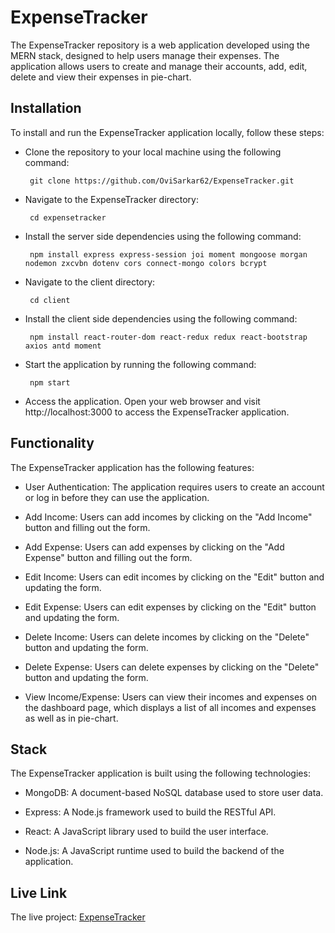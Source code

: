 # ExpenseTracker

The ExpenseTracker repository is a web application developed using the MERN stack, designed to help users manage their expenses. The application allows users to create and manage their accounts, add, edit, delete and view their expenses in pie-chart.

## Installation

To install and run the ExpenseTracker application locally, follow these steps:

- Clone the repository to your local machine using the following command:

       git clone https://github.com/OviSarkar62/ExpenseTracker.git
       
- Navigate to the ExpenseTracker directory:

       cd expensetracker
   
- Install the server side dependencies using the following command:

       npm install express express-session joi moment mongoose morgan nodemon zxcvbn dotenv cors connect-mongo colors bcrypt

- Navigate to the client directory:

       cd client
       
- Install the client side dependencies using the following command:

       npm install react-router-dom react-redux redux react-bootstrap axios antd moment
      
- Start the application by running the following command:

       npm start

- Access the application. Open your web browser and visit http://localhost:3000 to access the ExpenseTracker application.

## Functionality

The ExpenseTracker application has the following features:

- User Authentication: The application requires users to create an account or log in before they can use the application.

- Add Income: Users can add incomes by clicking on the "Add Income" button and filling out the form.

- Add Expense: Users can add expenses by clicking on the "Add Expense" button and filling out the form.

- Edit Income: Users can edit incomes by clicking on the "Edit" button and updating the form.

- Edit Expense: Users can edit expenses by clicking on the "Edit" button and updating the form.

- Delete Income: Users can delete incomes by clicking on the "Delete" button and updating the form.

- Delete Expense: Users can delete expenses by clicking on the "Delete" button and updating the form.

- View Income/Expense: Users can view their incomes and expenses on the dashboard page, which displays a list of all incomes and expenses as well as in pie-chart.

## Stack

The ExpenseTracker application is built using the following technologies:
- MongoDB: A document-based NoSQL database used to store user data.

- Express: A Node.js framework used to build the RESTful API.

- React: A JavaScript library used to build the user interface.

- Node.js: A JavaScript runtime used to build the backend of the application.

## Live Link
The live project: [ExpenseTracker](https://expense-tracker-ten-zeta.vercel.app/login)
